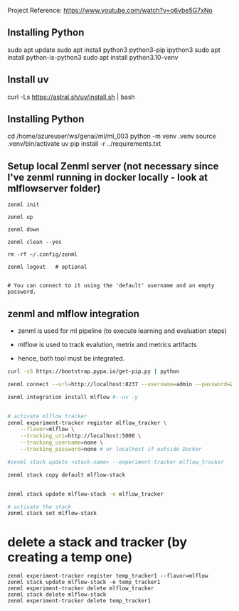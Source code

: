 Project Reference:
https://www.youtube.com/watch?v=o6vbe5G7xNo

## Installing Python
sudo apt update
sudo apt install python3 python3-pip ipython3
sudo apt install python-is-python3
sudo apt install python3.10-venv

## Install uv
curl -Ls https://astral.sh/uv/install.sh | bash

## Installing Python
cd /home/azureuser/ws/genai/ml/ml_003
python -m venv .venv
source .venv/bin/activate
uv pip install -r ../requirements.txt

## Setup local Zenml server (not necessary since I've zenml running in docker locally - look at mlflowserver folder)
```
zenml init

zenml up

zenml down

zenml clean --yes

rm -rf ~/.config/zenml

zenml logout   # optional


# You can connect to it using the 'default' username and an empty password.
```


## zenml and mlflow integration
- zenml is used for ml pipeline (to execute learning and evaluation steps)

- mlflow is used to track evalution, metrix and metrics artifacts

- hence, both tool must be integrated.

``` bash
curl -sS https://bootstrap.pypa.io/get-pip.py | python

```
```bash
zenml connect --url=http://localhost:8237 --username=admin --password=Zenml@123

zenml integration install mlflow #--uv -y


# activate mlflow tracker 
zenml experiment-tracker register mlflow_tracker \
    --flavor=mlflow \
    --tracking_uri=http://localhost:5000 \
    --tracking_username=none \
    --tracking_password=none # or localhost if outside Docker

#zenml stack update <stack-name> --experiment-tracker mlflow_tracker

zenml stack copy default mlflow-stack


zenml stack update mlflow-stack -e mlflow_tracker

# activate the stack
zenml stack set mlflow-stack

```

# delete a stack and tracker (by creating a temp one)
```
zenml experiment-tracker register temp_tracker1 --flavor=mlflow
zenml stack update mlflow-stack -e temp_tracker1
zenml experiment-tracker delete mlflow_tracker
zenml stack delete mlflow-stack
zenml experiment-tracker delete temp_tracker1

```